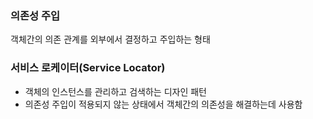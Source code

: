 



### 의존성 주입
객체간의 의존 관계를 외부에서 결정하고 주입하는 형태


### 서비스 로케이터(Service Locator)
- 객체의 인스턴스를 관리하고 검색하는 디자인 패턴
- 의존성 주입이 적용되지 않는 상태에서 객체간의 의존성을 해결하는데 사용함
